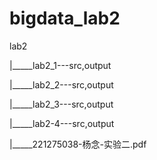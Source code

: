 # bigdata_lab2
lab2

|_____lab2_1---src,output 

|_____lab2_2---src,output
  
|_____lab2_3---src,output
  
|_____lab2-4---src,output
  
|_____221275038-杨念-实验二.pdf
   

